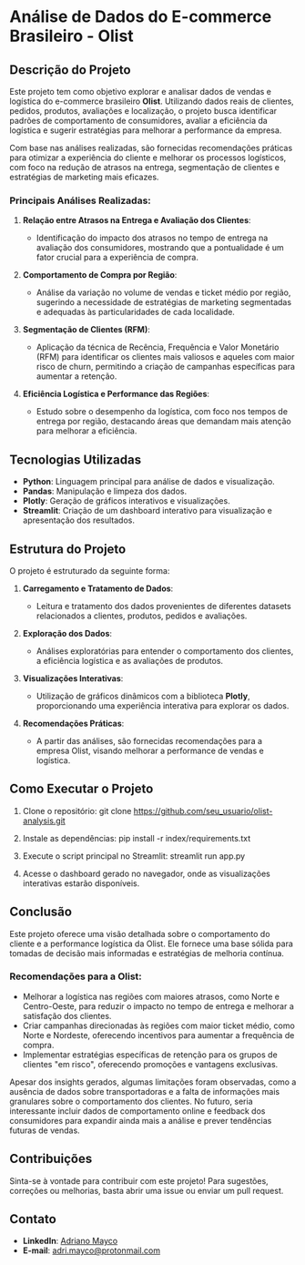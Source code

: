 #  Análise de Dados do E-commerce Brasileiro - Olist

## Descrição do Projeto

Este projeto tem como objetivo explorar e analisar dados de vendas e logística do e-commerce brasileiro **Olist**. Utilizando dados reais de clientes, pedidos, produtos, avaliações e localização, o projeto busca identificar padrões de comportamento de consumidores, avaliar a eficiência da logística e sugerir estratégias para melhorar a performance da empresa.

Com base nas análises realizadas, são fornecidas recomendações práticas para otimizar a experiência do cliente e melhorar os processos logísticos, com foco na redução de atrasos na entrega, segmentação de clientes e estratégias de marketing mais eficazes.

### Principais Análises Realizadas:

1. **Relação entre Atrasos na Entrega e Avaliação dos Clientes**:
   - Identificação do impacto dos atrasos no tempo de entrega na avaliação dos consumidores, mostrando que a pontualidade é um fator crucial para a experiência de compra.

2. **Comportamento de Compra por Região**:
   - Análise da variação no volume de vendas e ticket médio por região, sugerindo a necessidade de estratégias de marketing segmentadas e adequadas às particularidades de cada localidade.

3. **Segmentação de Clientes (RFM)**:
   - Aplicação da técnica de Recência, Frequência e Valor Monetário (RFM) para identificar os clientes mais valiosos e aqueles com maior risco de churn, permitindo a criação de campanhas específicas para aumentar a retenção.

4. **Eficiência Logística e Performance das Regiões**:
   - Estudo sobre o desempenho da logística, com foco nos tempos de entrega por região, destacando áreas que demandam mais atenção para melhorar a eficiência.

## Tecnologias Utilizadas

- **Python**: Linguagem principal para análise de dados e visualização.
- **Pandas**: Manipulação e limpeza dos dados.
- **Plotly**: Geração de gráficos interativos e visualizações.
- **Streamlit**: Criação de um dashboard interativo para visualização e apresentação dos resultados.

## Estrutura do Projeto

O projeto é estruturado da seguinte forma:

1. **Carregamento e Tratamento de Dados**: 
   - Leitura e tratamento dos dados provenientes de diferentes datasets relacionados a clientes, produtos, pedidos e avaliações.
   
2. **Exploração dos Dados**: 
   - Análises exploratórias para entender o comportamento dos clientes, a eficiência logística e as avaliações de produtos.

3. **Visualizações Interativas**: 
   - Utilização de gráficos dinâmicos com a biblioteca **Plotly**, proporcionando uma experiência interativa para explorar os dados.
   
4. **Recomendações Práticas**: 
   - A partir das análises, são fornecidas recomendações para a empresa Olist, visando melhorar a performance de vendas e logística.

## Como Executar o Projeto

1. Clone o repositório:
   git clone https://github.com/seu_usuario/olist-analysis.git

2. Instale as dependências:
    pip install -r index/requirements.txt

3. Execute o script principal no Streamlit:
    streamlit run app.py

4. Acesse o dashboard gerado no navegador, onde as visualizações interativas estarão disponíveis.

## Conclusão

Este projeto oferece uma visão detalhada sobre o comportamento do cliente e a performance logística da Olist. Ele fornece uma base sólida para tomadas de decisão mais informadas e estratégias de melhoria contínua.

### Recomendações para a Olist:
- Melhorar a logística nas regiões com maiores atrasos, como Norte e Centro-Oeste, para reduzir o impacto no tempo de entrega e melhorar a satisfação dos clientes.
- Criar campanhas direcionadas às regiões com maior ticket médio, como Norte e Nordeste, oferecendo incentivos para aumentar a frequência de compra.
- Implementar estratégias específicas de retenção para os grupos de clientes "em risco", oferecendo promoções e vantagens exclusivas.

Apesar dos insights gerados, algumas limitações foram observadas, como a ausência de dados sobre transportadoras e a falta de informações mais granulares sobre o comportamento dos clientes. No futuro, seria interessante incluir dados de comportamento online e feedback dos consumidores para expandir ainda mais a análise e prever tendências futuras de vendas.

## Contribuições

Sinta-se à vontade para contribuir com este projeto! Para sugestões, correções ou melhorias, basta abrir uma issue ou enviar um pull request.

## Contato
- **LinkedIn**: [Adriano Mayco](https://www.linkedin.com/in/adriano-mayco-382256221/)
- **E-mail**: adri.mayco@protonmail.com

